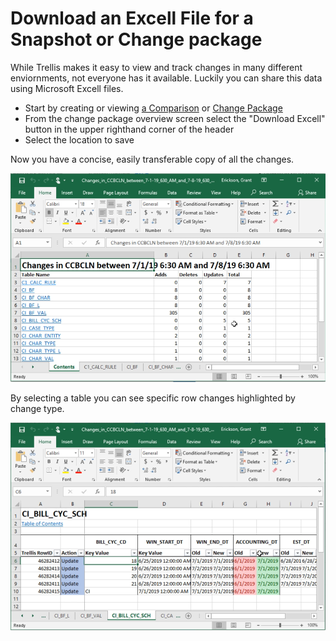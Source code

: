 # Download an Excell File for a Snapshot or Change package
While Trellis makes it easy to view and track changes in many different enviornments, not everyone has it available. Luckily you can share this data using Microsoft Excell files.

* Start by creating or viewing [a Comparison](Comparing-Snapshots.md) or [Change Package](Creating-Change-Packages.md)
* From the change package overview screen select the "Download Excell" button in the upper righthand corner of the header
* Select the location to save

Now you have a concise, easily transferable copy of all the changes.

<img src="Media/Excell-Changes.png" width="600">

By selecting a table you can see specific row changes highlighted by change type. 

<img src="Media/Excell-Table-Changes.png" width="600">


